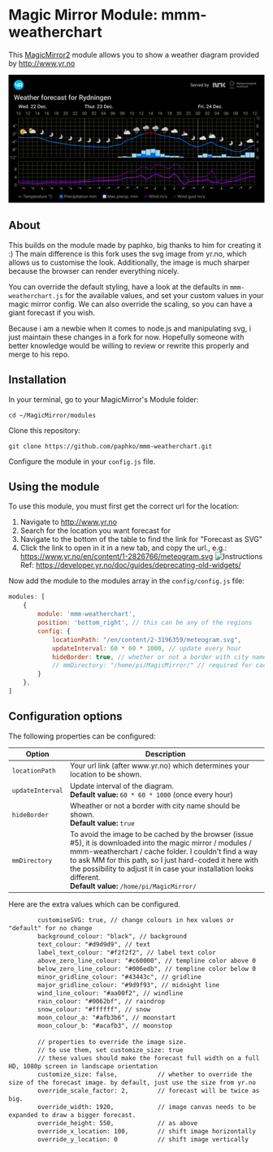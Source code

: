 # Magic Mirror Module: mmm-weatherchart
This [MagicMirror2](https://github.com/MichMich/MagicMirror) module allows you to show a weather diagram provided by http://www.yr.no

![Screenshot](meteogram.svg "Screenshot")


## About

This builds on the module made by paphko, big thanks to him for creating it :)
The main difference is this fork uses the svg image from yr.no, which allows us to customise the look. Additionally, the image is much sharper because the browser can render everything nicely.

You can override the default styling, have a look at the defaults in `mmm-weatherchart.js` for the available values, and set your custom values in your magic mirror config.
We can also override the scaling, so you can have a giant forecast if you wish.


Because i am a newbie when it comes to node.js and manipulating svg, i just maintain these changes in a fork for now.
Hopefully someone with better knowledge would be willing to review or rewrite this properly and merge to his repo.

## Installation

In your terminal, go to your MagicMirror's Module folder:
````
cd ~/MagicMirror/modules
````

Clone this repository:
````
git clone https://github.com/paphko/mmm-weatherchart.git
````

Configure the module in your `config.js` file.

## Using the module

To use this module, you must first get the correct url for the location:

1. Navigate to http://www.yr.no
2. Search for the location you want forecast for
3. Navigate to the bottom of the table to find the link for "Forecast as SVG"
4. Click the link to open in it in a new tab, and copy the url., e.g.: https://www.yr.no/en/content/1-2826766/meteogram.svg
![Instructions](https://developer.yr.no/doc/assets/as-svg.png "Instructions")
Ref: https://developer.yr.no/doc/guides/deprecating-old-widgets/

Now add the module to the modules array in the `config/config.js` file:
````javascript
modules: [
    {
        module: 'mmm-weatherchart',
        position: 'bottom_right', // this can be any of the regions
        config: {
			locationPath: "/en/content/2-3196359/meteogram.svg",
            updateInterval: 60 * 60 * 1000, // update every hour
            hideBorder: true, // whether or not a border with city name should be shown
            // mmDirectory: "/home/pi/MagicMirror/" // required for caching; adjust if it differs
        }
    },
]
````

## Configuration options

The following properties can be configured:


<table width="100%">
    <!-- why, markdown... -->
    <thead>
        <tr>
            <th>Option</th>
            <th width="100%">Description</th>
        </tr>
    <thead>
    <tbody>
        <tr>
            <td><code>locationPath</code></td>
            <td>Your url link (after www.yr.no) which determines your location to be shown.</td>
        </tr>
        <tr>
            <td><code>updateInterval</code></td>
            <td>Update interval of the diagram.
                <br><b>Default value:</b> <code>60 * 60 * 1000</code> (once every hour)
            </td>
        </tr>
        <tr>
            <td><code>hideBorder</code></td>
            <td>Wheather or not a border with city name should be shown.
                <br><b>Default value:</b> <code>true</code>
            </td>
        </tr>
        <tr>
            <td><code>mmDirectory</code></td>
            <td>To avoid the image to be cached by the browser (issue #5), it is downloaded into the magic mirror / modules / mmm-weatherchart / cache folder.
                I couldn't find a way to ask MM for this path, so I just hard-coded it here with the possibility to adjust it in case your installation looks different.
                <br><b>Default value:</b> <code>/home/pi/MagicMirror/</code>
            </td>
        </tr>
    </tbody>
</table>



Here are the extra values which can be configured.
```
        customiseSVG: true, // change colours in hex values or "default" for no change
        background_colour: "black", // background
        text_colour: "#d9d9d9", // text
        label_text_colour: "#f2f2f2", // label text color
        above_zero_line_colour: "#c60000", // templine color above 0
        below_zero_line_colour: "#006edb", // templine color below 0
        minor_gridline_colour: "#43443c", // gridline
        major_gridline_colour: "#9d9f93", // midnight line
        wind_line_colour: "#aa00f2", // windline
        rain_colour: "#0062bf", // raindrop
        snow_colour: "#ffffff", // snow
        moon_colour_a: "#afb3b6", // moonstart
        moon_colour_b: "#acafb3", // moonstop

        // properties to override the image size. 
        // to use them, set customize_size: true
        // these values should make the forecast full width on a full HD, 1080p screen in landscape orientation
        customize_size: false,           // whether to override the size of the forecast image. by default, just use the size from yr.no
        override_scale_factor: 2,        // forecast will be twice as big. 
        override_width: 1920,            // image canvas needs to be expanded to draw a bigger forecast.
        override_height: 550,            // as above
        override_x_location: 100,        // shift image horizontally
        override_y_location: 0           // shift image vertically
```
